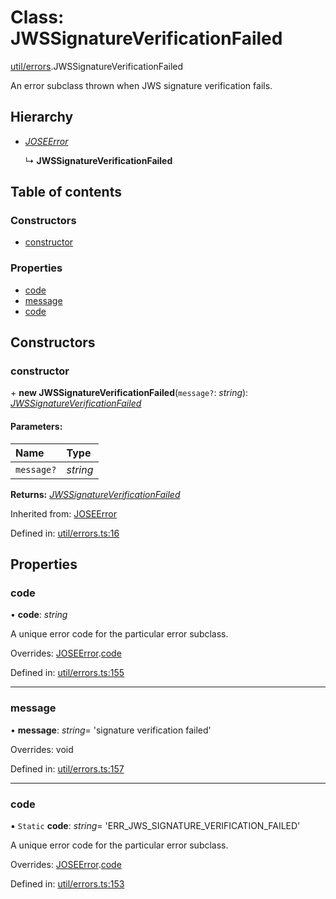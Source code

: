 # Class: JWSSignatureVerificationFailed

[util/errors](../modules/util_errors.md).JWSSignatureVerificationFailed

An error subclass thrown when JWS signature verification fails.

## Hierarchy

* [*JOSEError*](util_errors.joseerror.md)

  ↳ **JWSSignatureVerificationFailed**

## Table of contents

### Constructors

- [constructor](util_errors.jwssignatureverificationfailed.md#constructor)

### Properties

- [code](util_errors.jwssignatureverificationfailed.md#code)
- [message](util_errors.jwssignatureverificationfailed.md#message)
- [code](util_errors.jwssignatureverificationfailed.md#code)

## Constructors

### constructor

\+ **new JWSSignatureVerificationFailed**(`message?`: *string*): [*JWSSignatureVerificationFailed*](util_errors.jwssignatureverificationfailed.md)

#### Parameters:

Name | Type |
:------ | :------ |
`message?` | *string* |

**Returns:** [*JWSSignatureVerificationFailed*](util_errors.jwssignatureverificationfailed.md)

Inherited from: [JOSEError](util_errors.joseerror.md)

Defined in: [util/errors.ts:16](https://github.com/panva/jose/blob/v3.11.1/src/util/errors.ts#L16)

## Properties

### code

• **code**: *string*

A unique error code for the particular error subclass.

Overrides: [JOSEError](util_errors.joseerror.md).[code](util_errors.joseerror.md#code)

Defined in: [util/errors.ts:155](https://github.com/panva/jose/blob/v3.11.1/src/util/errors.ts#L155)

___

### message

• **message**: *string*= 'signature verification failed'

Overrides: void

Defined in: [util/errors.ts:157](https://github.com/panva/jose/blob/v3.11.1/src/util/errors.ts#L157)

___

### code

▪ `Static` **code**: *string*= 'ERR\_JWS\_SIGNATURE\_VERIFICATION\_FAILED'

A unique error code for the particular error subclass.

Overrides: [JOSEError](util_errors.joseerror.md).[code](util_errors.joseerror.md#code)

Defined in: [util/errors.ts:153](https://github.com/panva/jose/blob/v3.11.1/src/util/errors.ts#L153)
